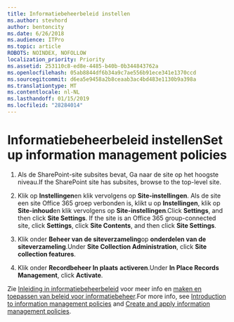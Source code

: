 ```yaml
---
title: Informatiebeheerbeleid instellen
ms.author: stevhord
author: bentoncity
ms.date: 6/26/2018
ms.audience: ITPro
ms.topic: article
ROBOTS: NOINDEX, NOFOLLOW
localization_priority: Priority
ms.assetid: 253110c8-ed8e-4485-b40b-0b344843762a
ms.openlocfilehash: 05ab8844df6b34a9c7ae556b91ece341e1370ccd
ms.sourcegitcommit: d6ea5e9458a2b8ceaab3ac4bd483e1130b9a398a
ms.translationtype: MT
ms.contentlocale: nl-NL
ms.lasthandoff: 01/15/2019
ms.locfileid: "28284014"
---
```

# <a name="set-up-information-management-policies"></a><span data-ttu-id="7cb1d-102">Informatiebeheerbeleid instellen</span><span class="sxs-lookup"><span data-stu-id="7cb1d-102">Set up information management policies</span></span>

1. <span data-ttu-id="7cb1d-103">Als de SharePoint-site subsites bevat, Ga naar de site op het hoogste niveau.</span><span class="sxs-lookup"><span data-stu-id="7cb1d-103">If the SharePoint site has subsites, browse to the top-level site.</span></span>
    
2. <span data-ttu-id="7cb1d-p101">Klik op **Instellingen**en klik vervolgens op **Site-instellingen**. Als de site een site Office 365 groep verbonden is, klikt u op **Instellingen**, klik op **Site-inhoud**en klik vervolgens op **Site-instellingen**.</span><span class="sxs-lookup"><span data-stu-id="7cb1d-p101">Click **Settings**, and then click **Site Settings**. If the site is an Office 365 group-connected site, click **Settings**, click **Site Contents**, and then click **Site Settings**.</span></span>
    
3. <span data-ttu-id="7cb1d-106">Klik onder **Beheer van de siteverzameling**op **onderdelen van de siteverzameling**.</span><span class="sxs-lookup"><span data-stu-id="7cb1d-106">Under **Site Collection Administration**, click **Site collection features**.</span></span>
    
4. <span data-ttu-id="7cb1d-107">Klik onder **Recordbeheer In plaats** **activeren**.</span><span class="sxs-lookup"><span data-stu-id="7cb1d-107">Under **In Place Records Management**, click **Activate**.</span></span>
    
<span data-ttu-id="7cb1d-108">Zie [Inleiding in informatiebeheerbeleid](https://go.microsoft.com/fwlink/?linkid=404239) voor meer info en [maken en toepassen van beleid voor informatiebeheer](https://go.microsoft.com/fwlink/?linkid=2003916).</span><span class="sxs-lookup"><span data-stu-id="7cb1d-108">For more info, see [Introduction to information management policies](https://go.microsoft.com/fwlink/?linkid=404239) and [Create and apply information management policies](https://go.microsoft.com/fwlink/?linkid=2003916).</span></span>
  

